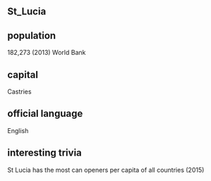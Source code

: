 ## St_Lucia
##  population
182,273 (2013) World Bank

##  capital
Castries
 
##  official language
English

##  interesting trivia
St Lucia has the most can openers per capita of all countries (2015)


